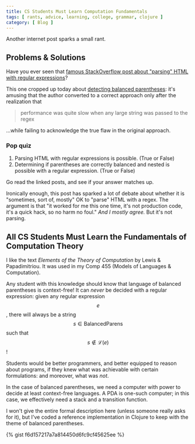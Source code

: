```yaml
---
title: CS Students Must Learn Computation Fundamentals
tags: [ rants, advice, learning, college, grammar, clojure ]
category: [ Blog ]
---
```


Another internet post sparks a small rant.

## Problems & Solutions

Have you ever seen that [famous StackOverflow post about "parsing" HTML with
regular expressions](https://stackoverflow.com/q/1732348/4400820)?

This one cropped up today about [detecting balanced
parentheses](https://codereview.stackexchange.com/q/235597/123233): it's amusing
that the author converted to a correct approach only after the realization that

> performance was quite slow when any large string was passed to the regex

…while failing to acknowledge the true flaw in the original approach.

### Pop quiz

1. Parsing HTML with regular expressions is possible. (True or False)
2. Determining if parentheses are correctly balanced and nested is possible with
   a regular expression. (True or False)

Go read the linked posts, and see if your answer matches up.

Ironically enough, this post has sparked a lot of debate about whether it is
"sometimes, sort of, mostly" OK to "parse" HTML with a regex. The argument is
that "it worked for me this one time, it's not production code, it's a quick
hack, so no harm no foul." *And I mostly agree.* But it's not parsing.

## All CS Students Must Learn the Fundamentals of Computation Theory

I like the text *Elements of the Theory of Computation* by Lewis &
Papadimitriou. It was used in my Comp 455 (Models of Languages & Computation).

Any student with this knowledge should know that language of balanced
parentheses is context-free! It can *never* be decided with a regular
expression: given any regular expression $$e$$, there will always be a string
$$s \in \text{BalancedParens}$$ such that $$s \not\in \mathcal{L}(e)$$!

Students would be better programmers, and better equipped to reason about
programs, if they knew what was achievable with certain formulations: and
moreover, what was *not*.

In the case of balanced parentheses, we need a computer with power to decide at
least context-free languages. A PDA is one-such computer; in this case, we
effectively need a stack and a transition function.

I won't give the entire formal description here (unless someone really asks for
it), but I've coded a reference implementation in Clojure to keep with the theme
of balanced parentheses.

{% gist f6d157217a7a814450d6fc9cf45625ee %}
